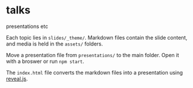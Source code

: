 # talks
presentations etc

Each topic lies in `slides/_theme/`. Markdown files contain the slide content, and media is held in the `assets/` folders.

Move a presentation file from `presentations/` to the main folder. Open it with a broswer or run `npm start`.

The `index.html` file converts the markdown files into a presentation using [reveal.js](https://revealjs.com).

